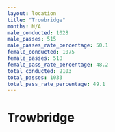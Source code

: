 ```yaml
---
layout: location
title: "Trowbridge"
months: N/A
male_conducted: 1028
male_passes: 515
male_passes_rate_percentage: 50.1
female_conducted: 1075
female_passes: 518
female_pass_rate_percentage: 48.2
total_conducted: 2103
total_passes: 1033
total_pass_rate_percentage: 49.1
---
```


# Trowbridge

